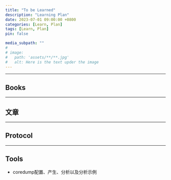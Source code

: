 ```yaml
---
title: "To be Learned"
description: "Learning Plan"
date: 2023-07-01 09:00:00 +0800
categories: [Learn, Plan]
tags: [Learn, Plan]
pin: false

media_subpath: ""
#
# image:
#   path: 'assets/**/**.jpg'
#   alt: Here is the text upder the image
---
```


***

## Books

***

## 文章

***

## Protocol

***

## Tools
- coredump配置、产生、分析以及分析示例
